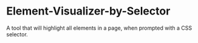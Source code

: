 # Element-Visualizer-by-Selector
A tool that will highlight all elements in a page, when prompted with a CSS selector.
